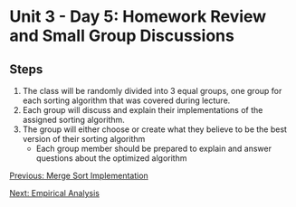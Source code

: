 # Unit 3 - Day 5: Homework Review and Small Group Discussions

## Steps
  1. The class will be randomly divided into 3 equal groups, one group for each sorting algorithm that was covered during lecture.
  2. Each group will discuss and explain their implementations of the assigned sorting algorithm.
  3. The group will either choose or create what they believe to be the best version of their sorting algorithm
      * Each group member should be prepared to explain and answer questions about the optimized algorithm

[Previous: Merge Sort Implementation](homework4.md)

[Next: Empirical Analysis](homework5.md)
